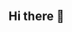 ## Hi there 👋

<!--
**FinSavvyAnalyst/FinSavvyAnalyst** is a ✨ _special_ ✨ repository because its `README.md` (this file) appears on your GitHub profile.

Here are some ideas to get you started:

## 🌱 I’m currently learning Google Data Analytics to accompany my Master's degree in professional accounting and my MBA degree.
## 🤔 I’m looking for help with pretty much anything and everything at this point. Right now I'm a sponge soaking up all of the useful information I can get!
-->
